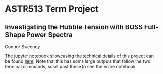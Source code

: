 # ASTR513 Term Project
## Investigating the Hubble Tension with BOSS Full-Shape Power Spectra
Connor Sweeney

The jupyter notebook showcasing the technical details of this project can be found [here](montepython_public/sampling_and_analysis.ipynb). Note that this has some large outputs that follow the two terminal commands; scroll past these to see the entire notebook. 
